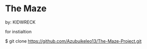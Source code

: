 # The Maze
by: KIDWRECK

for instialtion

$ git clone https://github.com/Azubuikeleo13/The-Maze-Project.git

